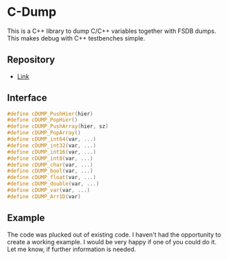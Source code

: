 # C-Dump
This is a C++ library to dump C/C++ variables together with FSDB dumps. This makes debug with C++ testbenches simple.

## Repository
* [Link](https://github.com/narenkn/cdump.git)

## Interface
```c++
#define cDUMP_PushHier(hier)
#define cDUMP_PopHier()
#define cDUMP_PushArray(hier, sz)
#define cDUMP_PopArray()
#define cDUMP_int64(var, ...)
#define cDUMP_int32(var, ...)
#define cDUMP_int16(var, ...)
#define cDUMP_int8(var, ...)
#define cDUMP_char(var, ...)
#define cDUMP_bool(var, ...)
#define cDUMP_float(var, ...)
#define cDUMP_double(var, ...)
#define cDUMP_var(var, ...)
#define cDUMP_Arr1D(var)
```

## Example
The code was plucked out of existing code. I haven't had the opportunity to create a working example. I would be very happy if one of you could do it. Let me know, if further information is needed.
